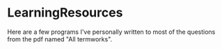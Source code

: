 # LearningResources
Here are a few programs I've personally written to most of the questions from the pdf named "All termworks".

